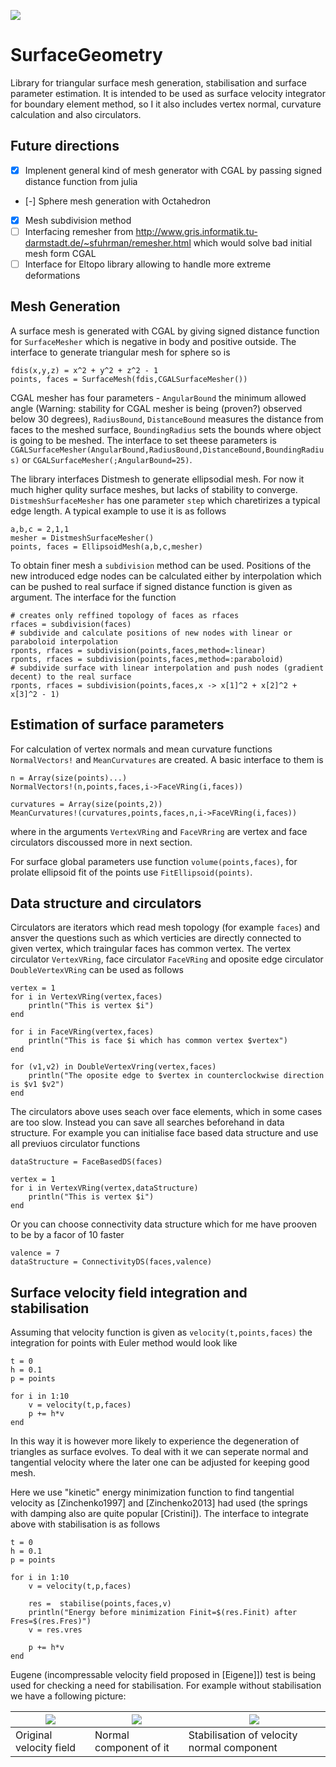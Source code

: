 ![](https://travis-ci.org/akels/SurfaceGeometry.jl.svg?branch=master)

# SurfaceGeometry

Library for triangular surface mesh generation, stabilisation and surface parameter estimation. It is intended to be used as surface velocity integrator for boundary element method, so I it also includes vertex normal, curvature calculation and also circulators. 

## Future directions

- [x] Implenent general kind of mesh generator with CGAL by passing signed distance function from julia 
- [-] Sphere mesh generation with Octahedron
- [x] Mesh subdivision method
- [ ] Interfacing remesher from http://www.gris.informatik.tu-darmstadt.de/~sfuhrman/remesher.html which would solve bad initial mesh form CGAL
- [ ] Interface for Eltopo library allowing to handle more extreme deformations

## Mesh Generation

A surface mesh is generated with CGAL by giving signed distance function for `SurfaceMesher` which is negative in body and positive outside. The interface to generate triangular mesh for sphere so is
```
fdis(x,y,z) = x^2 + y^2 + z^2 - 1
points, faces = SurfaceMesh(fdis,CGALSurfaceMesher())
```
CGAL mesher has four parameters - `AngularBound` the minimum allowed angle (Warning: stability for CGAL mesher is being (proven?) observed below 30 degrees), `RadiusBound`, `DistanceBound` measures the distance from faces to the meshed surface, `BoundingRadius` sets the bounds where object is going to be meshed. The interface to set theese parameters is `CGALSurfaceMesher(AngularBound,RadiusBound,DistanceBound,BoundingRadius)` or `CGALSurfaceMesher(;AngularBound=25)`. 

The library interfaces Distmesh to generate ellipsodial mesh. For now it much higher qulity surface meshes, but lacks of stability to converge. `DistmeshSurfaceMesher` has one parameter `step` which charetirizes a typical edge length. A typical example to use it is as follows
```
a,b,c = 2,1,1
mesher = DistmeshSurfaceMesher()
points, faces = EllipsoidMesh(a,b,c,mesher)
```

To obtain finer mesh a `subdivision` method can be used. Positions of the new introduced edge nodes can be calculated either by interpolation which can be pushed to real surface if signed distance function is given as argument. The interface for the function 
```
# creates only reffined topology of faces as rfaces
rfaces = subdivision(faces)
# subdivide and calculate positions of new nodes with linear or paraboloid interpolation 
rponts, rfaces = subdivision(points,faces,method=:linear)
rponts, rfaces = subdivision(points,faces,method=:paraboloid)
# subdivide surface with linear interpolation and push nodes (gradient decent) to the real surface
rponts, rfaces = subdivision(points,faces,x -> x[1]^2 + x[2]^2 + x[3]^2 - 1)
```

## Estimation of surface parameters

For calculation of vertex normals and mean curvature functions `NormalVectors!` and `MeanCurvatures` are created. A basic interface to them is
```
n = Array(size(points)...)
NormalVectors!(n,points,faces,i->FaceVRing(i,faces))

curvatures = Array(size(points,2))
MeanCurvatures!(curvatures,points,faces,n,i->FaceVRing(i,faces))
```
where in the arguments `VertexVRing` and `FaceVRring` are vertex and face circulators discoussed more in next section. 

For surface global parameters use function `volume(points,faces)`, for prolate ellipsoid fit of the points use `FitEllipsoid(points)`.

## Data structure and circulators

Circulators are iterators which read mesh topology (for example `faces`) and ansver the questions such as which verticies are directly connected to given vertex, which traingular faces has common vertex. The vertex circulator `VertexVRing`, face circulator `FaceVRing` and oposite edge circulator `DoubleVertexVRing` can be used as follows
```
vertex = 1
for i in VertexVRing(vertex,faces)
    println("This is vertex $i")
end

for i in FaceVRing(vertex,faces)
    println("This is face $i which has common vertex $vertex")
end

for (v1,v2) in DoubleVertexVring(vertex,faces)
    println("The oposite edge to $vertex in counterclockwise direction is $v1 $v2")
end 
```

The circulators above uses seach over face elements, which in some cases are too slow. Instead you can save all searches beforehand in data structure. For example you can initialise face based data structure and use all previuos circulator functions
```
dataStructure = FaceBasedDS(faces)

vertex = 1
for i in VertexVRing(vertex,dataStructure)
    println("This is vertex $i")
end
```
Or you can choose connectivity data structure which for me have prooven to be by a facor of 10 faster
```
valence = 7
dataStructure = ConnectivityDS(faces,valence)
```

## Surface velocity field integration and stabilisation

Assuming that velocity function is given as `velocity(t,points,faces)` the integration for points with Euler method would look like
```
t = 0
h = 0.1
p = points

for i in 1:10
    v = velocity(t,p,faces)
    p += h*v
end 
```
In this way it is however more likely to experience the degeneration of triangles as surface evolves. To deal with it we can seperate normal and tangential velocity where the later one can be adjusted for keeping good mesh.

Here we use "kinetic" energy minimization function to find tangential velocity as [Zinchenko1997] and [Zinchenko2013] had used (the springs with damping also are quite popular [Cristini]). The interface to integrate above with stabilisation is as follows
```
t = 0
h = 0.1
p = points

for i in 1:10
    v = velocity(t,p,faces)

    res =  stabilise(points,faces,v)
    println("Energy before minimization Finit=$(res.Finit) after Fres=$(res.Fres)")
    v = res.vres
    
    p += h*v
end 
```

Eugene (incompressable velocity field proposed in [Eigene]]) test is being used for checking a need for stabilisation. For example without stabilisation we have a following picture:

| ![](https://raw.githubusercontent.com/akels/SurfaceGeometry.jl/master/img/OriginalField.gif) | ![](https://raw.githubusercontent.com/akels/SurfaceGeometry.jl/master/img/NormalField.gif) | ![](https://github.com/akels/SurfaceGeometry.jl/blob/master/img/StabilisedField.gif) |
|---|---|---|
| Original velocity field | Normal component of it | Stabilisation of velocity normal component |

